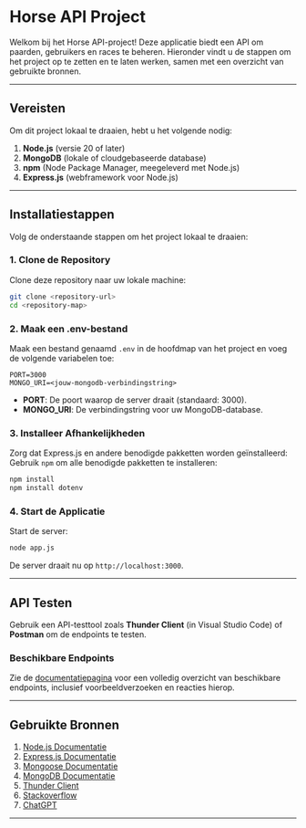 # Horse API Project

Welkom bij het Horse API-project! Deze applicatie biedt een API om paarden, gebruikers en races te beheren. Hieronder vindt u de stappen om het project op te zetten en te laten werken, samen met een overzicht van gebruikte bronnen.

---

## Vereisten

Om dit project lokaal te draaien, hebt u het volgende nodig:

1. **Node.js** (versie 20 of later)
2. **MongoDB** (lokale of cloudgebaseerde database)
3. **npm** (Node Package Manager, meegeleverd met Node.js)
4. **Express.js** (webframework voor Node.js)

---

## Installatiestappen

Volg de onderstaande stappen om het project lokaal te draaien:

### 1. **Clone de Repository**
Clone deze repository naar uw lokale machine:
```bash
git clone <repository-url>
cd <repository-map>
```

### 2. **Maak een .env-bestand**
Maak een bestand genaamd `.env` in de hoofdmap van het project en voeg de volgende variabelen toe:
```env
PORT=3000
MONGO_URI=<jouw-mongodb-verbindingstring>
```
- **PORT**: De poort waarop de server draait (standaard: 3000).
- **MONGO_URI**: De verbindingstring voor uw MongoDB-database.

### 3. **Installeer Afhankelijkheden**
Zorg dat Express.js en andere benodigde pakketten worden geïnstalleerd:
Gebruik `npm` om alle benodigde pakketten te installeren:
```bash
npm install
npm install dotenv
```

### 4. **Start de Applicatie**
Start de server:
```bash
node app.js
```
De server draait nu op `http://localhost:3000`.

---

## API Testen

Gebruik een API-testtool zoals **Thunder Client** (in Visual Studio Code) of **Postman** om de endpoints te testen.

### Beschikbare Endpoints
Zie de [documentatiepagina](http://localhost:3000) voor een volledig overzicht van beschikbare endpoints, inclusief voorbeeldverzoeken en reacties hierop.

---

## Gebruikte Bronnen

1. [Node.js Documentatie](https://nodejs.org/en/docs/)
2. [Express.js Documentatie](https://expressjs.com/)
3. [Mongoose Documentatie](https://mongoosejs.com/)
4. [MongoDB Documentatie](https://www.mongodb.com/docs/)
5. [Thunder Client](https://marketplace.visualstudio.com/items?itemName=rangav.vscode-thunder-client)
6. [Stackoverflow](https://stackoverflow.com/)
7. [ChatGPT](https://chatgpt.com/)
---
